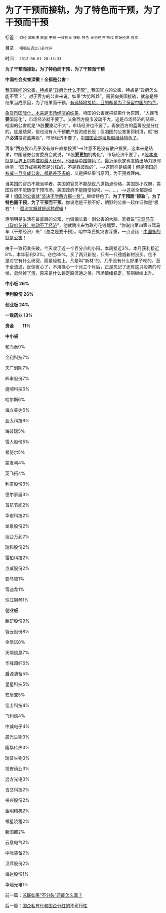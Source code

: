 # 为了干预而接轨，为了特色而干预，为了干预而干预

标签： `财经` `郭树清` `美国` `干预` `一致药业` `接轨` `特色` `计划经济` `特权` `市场经济` `股票` 

目录： `唱唱反调之八卦时评`

时间： `2012-06-01 20:13:33`

**为了干预而接轨，为了特色而干预，为了干预而干预**

**中国社会灾害深重！全都是公害！**

[我国民间的公害，特点是“政府为什么不管”，](http://darthvad.blog.163.com/blog/static/5339947020111128253230/)我国官方的公害，特点是“政府怎么能不管？”。对于官方的公害来说，如果“大势所趋”，需要向美国接轨，就总是将结果当成原因，为了结果而干预，[有选择地接轨，目的却是为了保留中国的特色](../../../2009/12/10/专家教授嫌中国税收太轻，“向国际接轨”.md)。

[象货币国际化，本来是市场经济的结果](../../../2012/5/26/“国际化货币（硬通货）”有什么好处？人民币可能吗？.md)，咱国的公害就把结果作为原因，“人民币**要**国际化”，市场经济就不要了。又象西方股市波动不大，这是市场经济的结果，咱国的公害就是“A股**要**波动不大”，市场经济也不要了。再象西方的蓝筹股是分红的，这是结果，但也没有人干预散户投资成长股；但咱国的公害象郭树清，就“散户**必须**投资蓝筹股”，市场经济不要了，[中国国企是垃圾股继续特色了](../../../2012/5/15/万一出现改革旗号下的国进民退，您有思想准备吗？.md)。

再象“西方股市几乎没有散户直接投资”——>注意不是没有散户投资，这本来是结果，中国证券公害委员会就说，“A股**要更加**机构化”，市场经济不要了，A[股本来就是世界上机构控股最大比例，也继续中国特色了](../../../2012/1/30/A股散户化降低市场风险，打压散户的结果是恶性通货膨胀.md)。最近余永定也友情出场力挺郭树清：“国外成熟股市是分红的，不是靠波动的”，——>这同样是结果！[但是咱国的权威一旦变成公害，都是差不多的](../../../2010/12/13/呼吁股市计划经济的市场公害.md)，又是把结果当原因，为干预找理由。

当美国的官员不能当学者，美国的官员不能胡说八道指点价格，美国是小政府，美国政府不能随便干预市场，美国政府不能随便加税，—……，—>这些全都是结果！[咱国的公害就“坚决不学西方那一套”，](../../../2012/3/8/市场经济的自由，计划经济的许可证.md)继续特色了。**为了干预而“接轨”，为了特色而干预，为了干预而干预**。你说老是干预不好，朝野的公害一起作证你是“极右”！！[强盗大概就是这种逻辑](../../../2012/4/24/强盗逻辑正在制造空前的金融危机和经济危机.md)！

连明明是生活在最底层的公知，也偏偏长着一副公害的大脑，笔者说“[三驾马车（政府花钱）拉动不了经济](../../../2012/5/27/三驾马车没有拉动过增长,“唱衰中国”的可能是真相.md)”，他就跳出来为政府花钱翻案，“你说出第四第五驾马车（干预经济）来”（总之是要干预）。咱中华民族灾害深重，一点没错！[中国多的就是公害](../../../2012/5/24/特权利益集团也有言论自由.md)！

由于一致药业突破，今天收了近一个百分点的小阳。本周接近3%，本月获利接近8%，本年获利23%。仓位89%。买了两只新股，只有一只德威新材没买。倒不是对它有什么研究，而是经验上，凡是叫“新材”的，几乎没有什么好果子吃的。至于全流通，反倒省心了，不用操心一个月三个月后，正是忘记了还有这只股票的时侯，忽然掉了渣，原来是什么锁定股流通之类。市场情绪稳定，预期继续上升。

**中小板 26%**

**伊利股份 26%**

**创业板 24%**

**一致药业 13%**

**资金　　11%**

**中小板**

和而泰9%

金利科技7%

天广消防7%

辉丰股份7%

捷顺科技6%

哈尔斯6%

海立美达6%

亚太科技6%

海普瑞5%

雪人股份5%

希努尔5%

蒙发利4%

英飞拓4%

利君股份3%

德尔家居3%

首航节能2%

华宏科技2%

龙泉股份2%

烟台万润2%

瑞和股份2%

雷柏科技2%

京威股份2%

亚马顿1%

雪迪龙1%

珠江钢琴1%

**创业板**

新研股份9%

智云股份8%

金信诺8%

天喻信息7%

华峰超纤6%

启源装备5%

星星科技5%

安居宝5%

佳士科技4%

飞利信4%

中威电子4%

晨光生物3%

隆华传热3%

瑞普生物3%

福安药业3%

远方光电3%

吉艾科技2%

裕兴股份2%

金明精机2%

福星晓程2%

新国都2%

云意电气2%

中际装备2%

汉鼎股份2%

海达股份1%

华灿光电1%



前一篇：[苏联如果“不分裂”还能怎么着？](../../../2012/6/1/苏联如果“不分裂”还能怎么着？.md)

后一篇：[国企私有化和国企分红的不可行性](../../../2012/6/2/国企私有化和国企分红的不可行性.md)